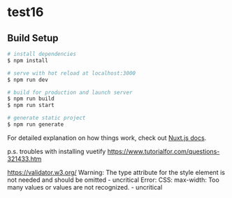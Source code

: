 # test16

## Build Setup

```bash
# install dependencies
$ npm install

# serve with hot reload at localhost:3000
$ npm run dev

# build for production and launch server
$ npm run build
$ npm run start

# generate static project
$ npm run generate
```

For detailed explanation on how things work, check out [Nuxt.js docs](https://nuxtjs.org).

p.s. troubles with installing vuetify
https://www.tutorialfor.com/questions-321433.htm


https://validator.w3.org/
Warning: The type attribute for the style element is not needed and should be omitted - uncritical
Error: CSS: max-width: Too many values or values are not recognized. - uncritical

